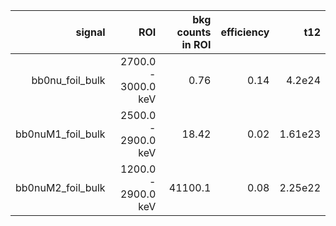 | **signal**          | **ROI**             | **bkg counts in ROI** | **efficiency** | **t12** |
|--------------------:|--------------------:|----------------------:|---------------:|--------:|
| bb0nu\_foil\_bulk   | 2700.0 - 3000.0 keV | 0.76                  | 0.14           | 4.2e24  |
| bb0nuM1\_foil\_bulk | 2500.0 - 2900.0 keV | 18.42                 | 0.02           | 1.61e23 |
| bb0nuM2\_foil\_bulk | 1200.0 - 2900.0 keV | 41100.1               | 0.08           | 2.25e22 |
